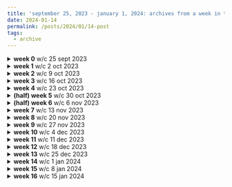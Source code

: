 ```yaml
---
title: 'september 25, 2023 - january 1, 2024: archives from a week in the life'
date: 2024-01-14
permalink: /posts/2024/01/14-post
tags:
  - archive
---
```


<details>
  <summary><b>week 0</b> w/c 25 sept 2023</summary>
  <ul>
  <li>created reading journal</li>
  <li>reviewed guidance documents for postgraduates and doctoral students from department and Clinical School</li>
  <li>introduced myself to supervisory team</li>  
  <li>met future colleagues over drinks</li>
  </ul>
  <hr>
<!------->
<div style="margin-left:1em">
<b>home</b> the cinematic orchestra 
<audio height = "1em" controls>
  <source src = "../audio/home-rph.mp3" type = "audio/mpeg">
</audio>
<br>
<br>
<!------->
<b>绒花 (trans. "velvet flower") </b> hán hóng
<audio height = "1em" controls>
  <source src = "../audio/rong-hua-rph.mp3" type = "audio/mpeg">
</audio>
<br>
<br>
<!------->
<b>खो गये हम कहाँ (trans. "where are we lost") </b> jasleen royal and prateek kuhad
<audio height = "1em" controls>
  <source src = "../audio/kghk-rph.mp3" type = "audio/mpeg">
</audio>
<br>
<br>
<!------->
<b>कसूर (trans. "fault")</b> prateek kuhad
<audio height = "1em" controls>
  <source src = "../audio/kasoor-rph.mp3" type = "audio/mpeg">
</audio>
<br>
<br>
<!-------> 
<b>she used to be mine</b> sara bareilles
<audio height = "1em" controls>
  <source src = "../audio/she-used-to-be-mine-rph.mp3" type = "audio/mpeg">
</audio>
</div>
<!------->  
<hr>
</details>

<details>
  <summary><b>week 1</b> w/c 2 oct 2023</summary>
  <ul>
  <li>wrote ~1500 (really bad) words for my thesis</li>
  <li>shared my ideas with senior research staff and public engagement managers in the Unit</li>
  <li>began a scoping review in preparation for a nascent paper</li>
  </ul>
  <hr>
<!------->
no piano this week! I was recovering from fresher's flu.
<!------->  
<hr>
</details>

<details>
  <summary><b>week 2</b> w/c 9 oct 2023</summary>
  <ul>
  <li>brainstormed thesis structure</li>
  <li>drafted protocols for potential systematic reviews</li>
  <li>outlined background and discussion for nascent paper</li>
  <li>wrote a ggplot2 coding hack</li>
  <li>designed a public engagement activity</li>
  </ul>
  <hr>
<!------->
<div style="margin-left:1em">
<b>improvisations</b> on gregory alan isakov songs
<audio height = "1em" controls>
  <source src = "../audio/gai-rph.mp3" type = "audio/mpeg">
</audio>
</div>
<!------->  
<hr>
</details>

<details>
  <summary><b>week 3</b> w/c 16 oct 2023</summary>
  <ul>
  <li>liaised with colleagues to motivate collaboration and prevent research overlap </li>
  <li>designed a systematic search protocol</li>
  <li>drafted research proposals for data access</li>
  <li>structured my first-year report</li>
  </ul>
  <hr>
<!------->
<div style="margin-left:1em">
<b>be the song</b> foy vance
<audio height = "1em" controls>
  <source src = "../audio/be-the-song-rph.mp3" type = "audio/mpeg">
</audio>
</div>
<!------->  
<hr>
</details>

<details>
  <summary><b>week 4</b> w/c 23 oct 2023</summary>
  <ul>
  <li>drafted a PROSPERO systematic review registration</li>
  <li>contributed to an ongoing trial paper</li>
  <li>taught myself about mediation analysis</li>
  </ul>
  <hr>
<!-------> 
<div style="margin-left:1em">
<b>medley</b> from jonathan larson's "tick tick boom"
<audio height = "1em" controls>
  <source src = "../audio/ttb-medley-rph.mp3" type = "audio/mpeg">
</audio>
</div>
<br>
<br>
<!------->
<div style="margin-left:1em">
<b>my favourite things</b> after brad mehldau's improvisation after rodgers and hammerstein's "the sound of music"
<audio height = "1em" controls>
  <source src = "../audio/fav-rph.mp3" type = "audio/mpeg">
</audio>
</div>
<!------->  
<hr>
</details>

<details>
  <summary><b>(half) week 5</b> w/c 30 oct 2023</summary>
  <ul>
  <li>gathered evidence for a potential feasibility study</li>
  <li>installed new hardware and referencing tools</li>
  <li>made a gantt chart for my systematic review and found another reviewer</li>
  </ul>
  <hr>
<!-------> 
piano audio was corrupt this week, sorry!
<!-------> 
  <hr>
  </details>

<details>
  <summary><b>(half) week 6</b> w/c 6 nov 2023</summary>
  <ul>
  <li>submitted PROSPERO registration document</li>
  <li>designed systematic review screening and data extraction forms</li>
  <li>continued learning about mediation analysis</li>
  </ul>
  <hr>
<!------->
<div style="margin-left:1em">
<b>improvisations</b> on iron & wine songs
<audio height = "1em" controls>
  <source src = "../audio/iron-and-wine-rph.mp3" type = "audio/mpeg">
</audio>
</div>
<!------->  
<hr>
</details>

<details>
  <summary><b>week 7</b> w/c 13 nov 2023</summary>
  <ul>
  <li>presented my ideas to research team leads (and discarded some, an expected result)</li>
  <li>published my systematic review protocol (well, PROSPERO did)</li>
  <li>attended a methods course run by my alma mater</li>
  <li>revised a study protocol for an upcoming project</li>
  </ul>
  <hr>
<!------->
<div style="margin-left:1em">
<b>improvisations</b> on damien rice songs
<audio height = "1em" controls>
  <source src = "../audio/damien-rice-rph.mp3" type = "audio/mpeg">
</audio>
</div>
<!------->  
<hr>
</details>

<details>
  <summary><b>week 8</b> w/c 20 nov 2023</summary>
  <ul>
  <li>designed tables and figures for new paper</li>
  <li>screened records for systematic review</li>
  <li>engaged with seminar on donor and recipient health</li>
  </ul>
  <hr>
<!------->
<div style="margin-left:1em">
<b>improvisations</b> on prateek kuhad songs
<audio height = "1em" controls>
  <source src = "../audio/pk-rph.mp3" type = "audio/mpeg">
</audio>
</div>
<!------->  
<hr>
</details>

<details>
  <summary><b>week 9</b> w/c 27 nov 2023</summary>
  <ul>
  <li>read about machine learning methods</li>
  <li>prepared for systematic review full text screening</li>
  <li>compiled pros and cons of measuring a biological construct for future studies</li>
  <li>drafted statistical analysis plan for upcoming work</li>
  <li>continued editing text and tables/figures for trial paper</li>
  </ul>
  <hr>
<!------->
<div style="margin-left:1em">
<b>improvisations</b> on christmas carols
<audio height = "1em" controls>
  <source src = "../audio/xmas-rph.mp3" type = "audio/mpeg">
</audio>
</div>
<br>
<br>
<!------->
<div style="margin-left:1em">
<b>winter song</b> ingrid michaelson and sara bareilles
<audio height = "1em" controls>
  <source src = "../audio/winter-song-rph.mp3" type = "audio/mpeg">
</audio>
</div>
<!------->  
<hr>
</details>

<details>
  <summary><b>week 10</b> w/c 4 dec 2023</summary>
  <ul>
  <li>read about applications of machine learning methods</li>
  <li>screened full texts for systematic review</li>
  <li>began data extraction for systematic review</li>
  <li>prepared slides on project proposals so far</li>
  </ul>
  <hr>
<!------->
<div style="margin-left:1em">
<b>better place</b> rachel platten
<audio height = "1em" controls>
  <source src = "../audio/better-place-rph.mp3" type = "audio/mpeg">
</audio>
</div>
<br>
<br>
<!------->  
<div style="margin-left:1em">
<b>make you feel my love</b> adele/bob dylan
<audio height = "1em" controls>
  <source src = "../audio/make-you-feel-my-love-rph.mp3" type = "audio/mpeg">
</audio>
</div>
<br>
<br>
<!------->  
<div style="margin-left:1em">
<b>one more light</b> linkin park
<audio height = "1em" controls>
  <source src = "../audio/one-more-light-rph.mp3" type = "audio/mpeg">
</audio>
</div>
<!------->  
<hr>
</details>


<details>
  <summary><b>week 11</b> w/c 11 dec 2023</summary>
  <ul>
  <li>begun data extraction for systematic review</li>
  <li>begun applying for EDI grant</li>
  <li>developed rationale for possible machine learning study</li>
  <li>iterated tables and figures for trial paper</li>
  </ul>
  <hr>
<!------->
<div style="margin-left:1em">
<b>somewhere only we know</b> keane
<audio height = "1em" controls>
  <source src = "../audio/sowk-rph.mp3" type = "audio/mpeg">
</audio>
</div>
<br>
<br>
<!------->  
<div style="margin-left:1em">
<b>improvisations</b> on auld lang syne
<audio height = "1em" controls>
  <source src = "../audio/auls-rph.mp3" type = "audio/mpeg">
</audio>
</div>
<!------->  
<hr>
</details>

<details>
  <summary><b>week 12</b> w/c 18 dec 2023</summary>
  <ul>
  <li>assessed quality of studies for systematic review</li>
  <li>drafted background and ratione for systematic review</li>
  <li>extracted outcome counts for additional studies for systematic review</li>
  <li>revised tables and text for trial paper</li>
  </ul>
  <hr>
<!------->
<div style="margin-left:1em">
<b>northern sky</b> nick drake
<audio height = "1em" controls>
  <source src = "../audio/northern-sky-rph.mp3" type = "audio/mpeg">
</audio>
</div>
<br>
<br>
<!------->  
<div style="margin-left:1em">
<b>walls</b> tom petty
<audio height = "1em" controls>
  <source src = "../audio/walls-rph.mp3" type = "audio/mpeg">
</audio>
</div>
<br>
<br>
<!-------> 
<div style="margin-left:1em">
<b>"this is us" theme</b> siddhartha khosla
<audio height = "1em" controls>
  <source src = "../audio/this-is-us-rph.mp3" type = "audio/mpeg">
</audio>
</div>
<!------->  
<hr>
</details>

<details>
  <summary><b>week 13</b> w/c 25 dec 2023</summary>
  <ul>
  <li>completed data extraction for systematic review</li>
  <li>devised strategy for meta-analysis</li>
  <li>wrote up review methods</li>
  <li>learned/re-learned about missing data handling</li>
  </ul>
  <hr>
<!------->
<div style="margin-left:1em">
<b>it ain't over</b> foy vance
<audio height = "1em" controls>
  <source src = "../audio/it-aint-over-rph.mp3" type = "audio/mpeg">
</audio>
</div>
<br>
<br>
<!------->  
<div style="margin-left:1em">
<b>rivers and roads</b> the head and the heart
<audio height = "1em" controls>
  <source src = "../audio/rivers-and-roads-rph.mp3" type = "audio/mpeg">
</audio>
</div>
<!------->  
<hr>
</details>

<details>
  <summary><b>week 14</b> w/c 1 jan 2024</summary>
  <ul>
  <li>continued drafting review methods</li>
  <li>learned about dose-response meta-analysis</li>
  <li>produced descriptive table for review</li>
  <li>wrote up mediation analysis methods</li>
  </ul>
  <hr>
<!------->
<div style="margin-left:1em">
<b>wildfire</b> seafret
<audio height = "1em" controls>
  <source src = "../audio/wildfire-rph.mp3" type = "audio/mpeg">
</audio>
</div>
<br>
<br>
<!------->  
<div style="margin-left:1em">
<b>about sophie</b> keaton henson
<audio height = "1em" controls>
  <source src = "../audio/about-sophie-rph.mp3" type = "audio/mpeg">
</audio>
</div>
<br>
<br>
<!-------> 
<div style="margin-left:1em">
<b>something in the orange</b> zach bryan
<audio height = "1em" controls>
  <source src = "../audio/smth-in-the-orange-rph.mp3" type = "audio/mpeg">
</audio>
</div>
<!------->  
<hr>
</details>

<details>
  <summary><b>week 15</b> w/c 8 jan 2024</summary>
  <ul>
  <li>continued drafting review methods</li>
  <li>perused a handful of completed theses</li>
  <li>pooled study estimates for meta-analysis</li>
  </ul>
  <hr>
<!------->
<div style="margin-left:1em">
<b>cannonball</b> damien rice
<audio height = "1em" controls>
  <source src = "../audio/cannonball-rph.mp3" type = "audio/mpeg">
</audio>
</div>
<br>
<br>
<!------->  
<div style="margin-left:1em">
<b>chasing cars</b> snow patrol
<audio height = "1em" controls>
  <source src = "../audio/chasing-cars-rph.mp3" type = "audio/mpeg">
</audio>
</div>
<!------->  
<hr>
</details>

<details>
  <summary><b>week 16</b> w/c 15 jan 2024</summary>
  <ul>
  <li>see blog</li>
  </ul>
  <hr>
<!------->
<div style="margin-left:1em">
<b>the stable song (again)</b> gregory alan isakov
<audio height = "1em" controls>
  <source src = "../audio/the-stable-song-rph.mp3" type = "audio/mpeg">
</audio>
</div>
<br>
<br>
<!------->  
<div style="margin-left:1em">
<b>guaranteed</b> eddie vedder
<audio height = "1em" controls>
  <source src = "../audio/guaranteed-rph.mp3" type = "audio/mpeg">
</audio>
</div>
<!------->  
<hr>
</details>

